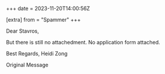+++
date = 2023-11-20T14:00:56Z

[extra]
from = "Spammer"
+++

Dear Stavros,

But there is still no attachedment. No application form attached.

Best Regards, 
Heidi Zong

 Original Message 
